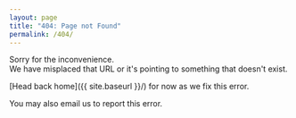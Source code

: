 ```yaml
---
layout: page
title: "404: Page not Found"
permalink: /404/
---
```


Sorry for the inconvenience.<br/>
We have misplaced that URL or it's pointing to something that doesn't exist.

[Head back home]({{ site.baseurl }}/) for now as we fix this error.

You may also email us to report this error.
